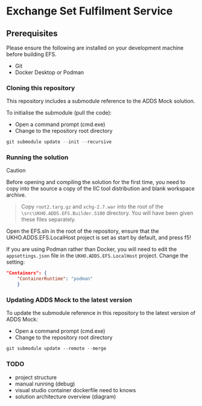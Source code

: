 # Exchange Set Fulfilment Service

## Prerequisites

Please ensure the following are installed on your development machine before building EFS.

* Git
* Docker Desktop or Podman

### Cloning this repository

This repository includes a submodule reference to the ADDS Mock solution. 

To initialise the submodule (pull the code):

* Open a command prompt (cmd.exe)
* Change to the repository root directory

 ```csharp
git submodule update --init --recursive
```

### Running the solution

> [!CAUTION]
> Before opening and compiling the solution for the first time, you need to copy into the source a copy of the IIC tool distribution and blank workspace archive.

> Copy ```root2.targ.gz``` and ```xchg-2.7.war``` into the root of the ```\src\UKHO.ADDS.EFS.Builder.S100``` directory. You will have been given these files separately.

Open the EFS.sln in the root of the repository, ensure that the UKHO.ADDS.EFS.LocalHost project is set as start by default, and press f5!

If you are using Podman rather than Docker, you will need to edit the ```appsettings.json``` file in the ```UKHO.ADDS.EFS.LocalHost``` project. Change the setting:

```json
"Containers": {
    "ContainerRuntime": "podman"
    }
```
### Updating ADDS Mock to the latest version

To update the submodule reference in this repository to the latest version of ADDS Mock:

* Open a command prompt (cmd.exe)
* Change to the repository root directory

 ```csharp
git submodule update --remote --merge
```


### TODO
- project structure
- manual running (debug)
- visual studio container dockerfile need to knows
- solution architecture overview (diagram)


